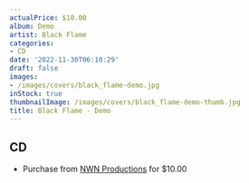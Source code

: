 ```yaml
---
actualPrice: $10.00
album: Demo
artist: Black Flame
categories:
- CD
date: '2022-11-30T06:10:29'
draft: false
images:
- /images/covers/black_flame-demo.jpg
inStock: true
thumbnailImage: /images/covers/black_flame-demo-thumb.jpg
title: Black Flame - Demo
---
```


## CD
* Purchase from [NWN Productions](http://shop.nwnprod.com/index.php?route=product/product&path=93&product_id=16977&sort=pd.name&order=ASC) for $10.00
